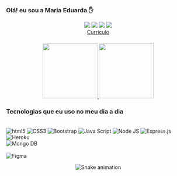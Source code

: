 
### Olá! eu sou a Maria Eduarda ✋

<div align="center">
  <a href="https://www.instagram.com/d_araujof_/" target="_blank"><img src="https://img.shields.io/badge/-Instagram-%23E4405F?style=for-the-badge&logo=instagram&logoColor=white" target="_blank"></a>
  <a href="https://www.linkedin.com/in/d-araujof/" target="_blank"><img src="https://img.shields.io/badge/LinkedIn-0077B5?style=for-the-badge&logo=linkedin&logoColor=white" target="_blank"></a> 
  <a href="mailto:dudaafernandes06@gmail.com"><img src="https://img.shields.io/badge/Gmail-D14836?style=for-the-badge&logo=gmail&logoColor=white" target="_blank"></a>
   <a href="https://www.instagram.com/d_araujof_/" target="_blank"><img src="https://img.shields.io/badge/Discord-7289DA?style=for-the-badge&logo=discord&logoColor=white" target="_blank"></a>
</div>

<div align="center">
<a href="https://github.com/d-araujo/d-araujo/blob/main/Curr%C3%ADculo.pdf" target="_blank" >Currículo</a>
</div>

###

<div align="center">
  <a href="https://github.com/d-araujo">
    <img height="150em" src="https://github-readme-stats.vercel.app/api?username=d-araujo&count_private=true&include_all_commits=true&show_icons=true&theme=dracula&hide_border=false&show_owner=true"/>
    <img height="150em" src="https://github-readme-stats.vercel.app/api/top-langs/?username=d-araujo&theme=dracula&hide_border=false&&layout=compact"/>
  </a>
</div>

### Tecnologias que eu uso no meu dia a dia

<div style="display: inline_block"><br/>
<img align="center" alt="html5" src="https://img.shields.io/badge/HTML5-E34F26?style=for-the-badge&logo=html5&logoColor=white">
    <img align="center" alt="CSS3" src="https://img.shields.io/badge/CSS3-1572B6?style=for-the-badge&logo=css3&logoColor=white">
    <img align="center" alt="Bootstrap" src="https://img.shields.io/badge/Bootstrap-563D7C?style=for-the-badge&logo=bootstrap&logoColor=white">
    <img align="center" alt="Java Script" src="https://img.shields.io/badge/JavaScript-F7DF1E?style=for-the-badge&logo=javascript&logoColor=black">
    <img align="center" alt="Node JS" src="https://img.shields.io/badge/Node.js-43853D?style=for-the-badge&logo=node.js&logoColor=white">
    <img align="center" alt="Express.js" src="https://img.shields.io/badge/Express.js-404D59?style=for-the-badge">
    <img align="center" alt="Heroku" src="https://img.shields.io/badge/Heroku-430098?style=for-the-badge&logo=heroku&logoColor=white">
  </br>
    <img align="center" alt="Mongo DB" src="https://img.shields.io/badge/MongoDB-4EA94B?style=for-the-badge&logo=mongodb&logoColor=white">
</div>

<div style="display: inline_block"><br/>
  <img align="center" alt="Figma" src="https://img.shields.io/badge/Figma-F24E1E?style=for-the-badge&logo=figma&logoColor=white">
</div>

<div align="center">
  
  ![Snake animation](https://github.com/d-araujo/d-araujo/blob/output/github-contribution-grid-snake.svg)
  
</div>
